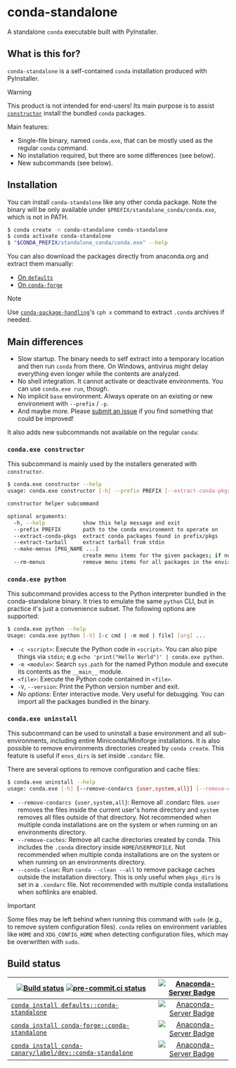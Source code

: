 # conda-standalone

A standalone `conda` executable built with PyInstaller.

## What is this for?

`conda-standalone` is a self-contained `conda` installation produced with PyInstaller.

> [!WARNING]
> This product is not intended for end-users! Its main purpose is to assist
> [`constructor`](https://github.com/conda/constructor) install the bundled `conda` packages.

Main features:

- Single-file binary, named `conda.exe`, that can be mostly used as the regular `conda` command.
- No installation required, but there are some differences (see below).
- New subcommands (see below).

## Installation

You can install `conda-standalone` like any other conda package.
Note the binary will be only available under `$PREFIX/standalone_conda/conda.exe`, which is not in PATH.

```bash
$ conda create -n conda-standalone conda-standalone
$ conda activate conda-standalone
$ "$CONDA_PREFIX/standalone_conda/conda.exe" --help
```

You can also download the packages directly from anaconda.org and extract them manually:

* [On `defaults`](https://anaconda.org/main/conda-standalone/files)
* [On `conda-forge`](https://anaconda.org/conda-forge/conda-standalone/files)

> [!NOTE]
> Use [`conda-package-handling`](https://github.com/conda/conda-package-handling)'s `cph x`
> command to extract `.conda` archives if needed.

## Main differences

- Slow startup. The binary needs to self extract into a temporary location and then run `conda` from there. On Windows, antivirus might delay everything even longer while the contents are analyzed.
- No shell integration. It cannot activate or deactivate environments. You can use `conda.exe run`, though.
- No implicit `base` environment. Always operate on an existing or new environment with `--prefix` / `-p`.
- And maybe more. Please [submit an issue][issue] if you find something that could be improved!

It also adds new subcommands not available on the regular `conda`:

### `conda.exe constructor`

This subcommand is mainly used by the installers generated with `constructor`.

```bash
$ conda.exe constructor --help
usage: conda.exe constructor [-h] --prefix PREFIX [--extract-conda-pkgs] [--extract-tarball] [--make-menus [PKG_NAME ...]] [--rm-menus]

constructor helper subcommand

optional arguments:
  -h, --help            show this help message and exit
  --prefix PREFIX       path to the conda environment to operate on
  --extract-conda-pkgs  extract conda packages found in prefix/pkgs
  --extract-tarball     extract tarball from stdin
  --make-menus [PKG_NAME ...]
                        create menu items for the given packages; if none are given, create menu items for all packages in the environment specified by --prefix
  --rm-menus            remove menu items for all packages in the environment specified by --prefix
```

### `conda.exe python`

This subcommand provides access to the Python interpreter bundled in the conda-standalone
binary. It tries to emulate the same `python` CLI, but in practice it's just a convenience
subset. The following options are supported:

```bash
$ conda.exe python --help
Usage: conda.exe python [-V] [-c cmd | -m mod | file] [arg] ...
```

- `-c <script>`: Execute the Python code in `<script>`. You can also pipe things via `stdin`;
  e.g `echo 'print("Hello World")' | conda.exe python`.
- `-m <module>`: Search `sys.path` for the named Python module and execute its contents as the `__main__` module.
- `<file>`: Execute the Python code contained in `<file>`.
- `-V`, `--version`: Print the Python version number and exit.
- _No options_: Enter interactive mode. Very useful for debugging.
  You can import all the packages bundled in the binary.

### `conda.exe uninstall`

This subcommand can be used to uninstall a base environment and all sub-environments, including
entire Miniconda/Miniforge installations.
It is also possible to remove environments directories created by `conda create`. This feature is
useful if `envs_dirs` is set inside `.condarc` file.

There are several options to remove configuration and cache files:

```bash
$ conda.exe uninstall --help
usage: conda.exe [-h] [--remove-condarcs {user,system,all}] [--remove-caches] [--conda-clean] prefix
```

- `--remove-condarcs {user,system,all}`: Remove all .condarc files. `user` removes the files
                                         inside the current user's home directory and
                                         `system` removes all files outside of that directory.
                                         Not recommended when multiple conda installations are on
                                         the system or when running on an environments directory.
- `--remove-caches`: Remove all cache directories created by conda. This includes the `.conda`
                     directory inside `HOME`/`USERPROFILE`. Not recommended when multiple conda
                     installations are on the system or when running on an environments directory.
- `--conda-clean`:   Run `conda --clean --all` to remove package caches outside the installation
                     directory. This is only useful when `pkgs_dirs` is set in a `.condarc` file.
                     Not recommended with multiple conda installations when softlinks are enabled.

> [!IMPORTANT]
> Some files may be left behind when running this command with `sudo` (e.g., to remove system
> configuration files).
> `conda` relies on environment variables like `HOME` and `XDG_CONFIG_HOME` when detecting
> configuration files, which may be overwritten with `sudo`.

## Build status

| [![Build status](https://github.com/conda/conda-standalone/actions/workflows/tests.yml/badge.svg)](https://github.com/conda/conda-standalone/actions/workflows/tests.yml) [![pre-commit.ci status](https://results.pre-commit.ci/badge/github/conda/conda-standalone/main.svg)](https://results.pre-commit.ci/latest/github/conda/conda-standalone/main)  | [![Anaconda-Server Badge](https://anaconda.org/conda-canary/conda-standalone/badges/latest_release_date.svg)](https://anaconda.org/conda-canary/conda-standalone) |
| --- | :-: |
| [`conda install defaults::conda-standalone`](https://anaconda.org/anaconda/conda-standalone) | [![Anaconda-Server Badge](https://anaconda.org/anaconda/conda-standalone/badges/version.svg)](https://anaconda.org/anaconda/conda-standalone) |
| [`conda install conda-forge::conda-standalone`](https://anaconda.org/conda-forge/conda-standalone) | [![Anaconda-Server Badge](https://anaconda.org/conda-forge/conda-standalone/badges/version.svg)](https://anaconda.org/conda-forge/conda-standalone) |
| [`conda install conda-canary/label/dev::conda-standalone`](https://anaconda.org/conda-canary/conda-standalone) | [![Anaconda-Server Badge](https://anaconda.org/conda-canary/conda-standalone/badges/version.svg)](https://anaconda.org/conda-canary/constructor) |

[issue]: https://github.com/conda/conda-standalone/issues
